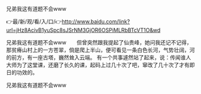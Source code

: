兄弟我这有道题不会www

👉最/新/观/看/入/口/👉http://www.baidu.com/link?url=jHz8AcivB1yuSpc8sJSrNM3GjOR6OSPiMLRbBTcVT1O&wd

兄弟我这有道题不会www　　但曾突然跟我提起了仙贵峰，她问我还记不记得，那贫瘠山村上的一方苍翠，倘是爬上半山，便可看见一条白色长河，气势壮阔，河的前方，有一座古塔，巍然耸入云端。
有一个共事遽然站了起来，说：传闻谁人大师为了这堂课，还磨了长久的课，起码上过几十次了吧，窜改了几十次了才有即日的功效的。


兄弟我这有道题不会www
